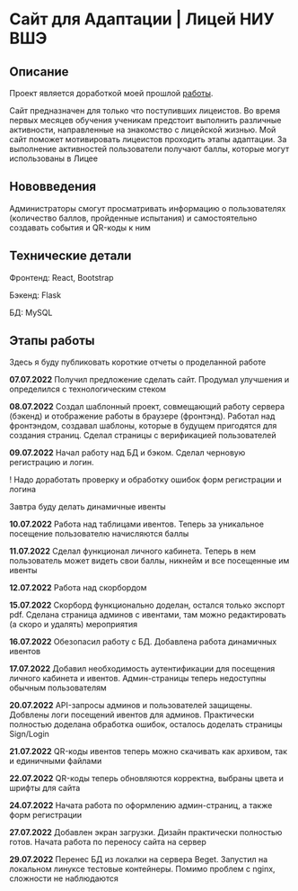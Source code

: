 # Сайт для Адаптации | Лицей НИУ ВШЭ

## Описание

Проект является доработкой моей прошлой [работы](https://github.com/KorolKrinzha/SELFLYC).

Сайт предназначен для только что поступивших лицеистов. Во время первых месяцев обучения ученикам предстоит выполнить различные активности, направленные на знакомство с лицейской жизнью. Мой сайт поможет мотивировать лицеистов проходить этапы адаптации. За выполнение активностей пользователи получают баллы, которые могут использованы в Лицее

## Нововведения

Администраторы смогут просматривать информацию о пользователях (количество баллов, пройденные испытания) и самостоятельно создавать события и QR-коды к ним

## Технические детали

Фронтенд: React, Bootstrap

Бэкенд: Flask

БД: MySQL

## Этапы работы

Здесь я буду публиковать короткие отчеты о проделанной работе

**07.07.2022** Получил предложение сделать сайт. Продумал улучшения и определился с технологическим стеком

**08.07.2022** Создал шаблонный проект, совмещающий работу сервера (бэкенд) и отображение работы в браузере (фронтэнд). Работал над фронтэндом, создавал шаблоны, которые в будущем пригодятся для создания страниц. Сделал страницы с верификацией пользователей

**09.07.2022** Начал работу над БД и бэком. Сделал черновую регистрацию и логин.

! Надо доработать проверку и обработку ошибок форм регистрации и логина

Завтра буду делать динамичные ивенты

**10.07.2022** Работа над таблицами ивентов. Теперь за уникальное посещение пользователю начисляются баллы

**11.07.2022** Сделал функционал личного кабинета. Теперь в нем пользователь может видеть свои баллы, никнейм и все посещенные им ивенты

**12.07.2022** Работа над скорбордом

**15.07.2022** Скорборд функционально доделан, остался только экспорт pdf. Сделана страница админов с ивентами, там можно редактировать (а скоро и удалять) мероприятия

**16.07.2022** Обезопасил работу с БД. Добавлена работа динамичных ивентов

**17.07.2022** Добавил необходимость аутентификации для посещения личного кабинета и ивентов. Админ-страницы теперь недоступны обычным пользователям

**20.07.2022** API-запросы админов и пользователей защищены. Добвлены логи посещений ивентов для админов. Практически полностью доделана обработка ошибок, осталось доделать страницы Sign/Login

**21.07.2022** QR-коды ивентов теперь можно скачивать как архивом, так и единичными файлами

**22.07.2022** QR-коды теперь обновляются корректна, выбраны цвета и шрифты для сайта

**24.07.2022** Начата работа по оформлению админ-страниц, а также форм регистрации

**27.07.2022** Добавлен экран загрузки. Дизайн практически полностью готов. Начата работа по переносу сайта на сервер

**29.07.2022** Перенес БД из локалки на сервера Beget. Запустил на локальном линуксе тестовые контейнеры. Помимо проблем с nginx, сложности не наблюдаются
